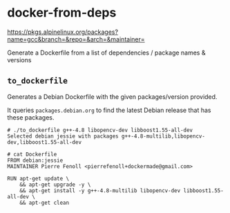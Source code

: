 # docker-from-deps

https://pkgs.alpinelinux.org/packages?name=gcc&branch=&repo=&arch=&maintainer=

Generate a Dockerfile from a list of dependencies / package names & versions

## `to_dockerfile`

Generates a Debian Dockerfile with the given packages/version provided.

It queries `packages.debian.org` to find the latest Debian release that has these packages.

```shell
# ./to_dockerfile g++-4.8 libopencv-dev libboost1.55-all-dev
Selected debian jessie with packages g++-4.8-multilib,libopencv-dev,libboost1.55-all-dev

# cat Dockerfile
FROM debian:jessie
MAINTAINER Pierre Fenoll <pierrefenoll+dockermade@gmail.com>

RUN apt-get update \
    && apt-get upgrade -y \
    && apt-get install -y g++-4.8-multilib libopencv-dev libboost1.55-all-dev \
    && apt-get clean
```
